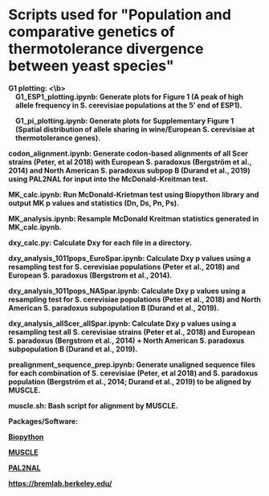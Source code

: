 # Scripts used for "Population and comparative genetics of thermotolerance divergence between yeast species"

<body>
<b> G1 plotting: <\b>
  
<div style="margin-left: 1em;">
G1_ESP1_plotting.ipynb: Generate plots for Figure 1 (A peak of high allele frequency in S. cerevisiae populations at the 5’ end of ESP1).

G1_pi_plotting.ipynb: Generate plots for Supplementary Figure 1 (Spatial distribution of allele sharing in wine/European S. cerevisiae at thermotolerance genes).
</div>

codon_alignment.ipynb: Generate codon-based alignments of all Scer strains (Peter, et al 2018) with European S. paradoxus (Bergström et al., 2014) and North American S. paradoxus subpop B (Durand et al., 2019) using PAL2NAL for input into the McDonald-Kreitman test. 

MK_calc.ipynb: Run McDonald-Krietman test using Biopython library and output MK p values and statistics (Dn, Ds, Pn, Ps).

MK_analysis.ipynb: Resample McDonald Kreitman statistics generated in MK_calc.ipynb.

dxy_calc.py: Calculate Dxy for each file in a directory.

dxy_analysis_1011pops_EuroSpar.ipynb: Calculate Dxy p values using a resampling test for S. cerevisiae populations (Peter et al., 2018) and European S. paradoxus (Bergstrom et al., 2014).

dxy_analysis_1011pops_NASpar.ipynb: Calculate Dxy p values using a resampling test for S. cerevisiae populations (Peter et al., 2018) and North American S. paradoxus subpopulation B (Durand et al., 2019).

dxy_analysis_allScer_allSpar.ipynb: Calculate Dxy p values using a resampling test all S. cerevisiae strains (Peter et al., 2018) and European S. paradoxus (Bergstrom et al., 2014) + North American S. paradoxus subpopulation B (Durand et al., 2019).

prealignment_sequence_prep.ipynb: Generate unaligned sequence files for each combination of S. cerevisiae (Peter, et al 2018) and S. paradoxus population (Bergström et al., 2014; Durand et al., 2019) to be aligned by MUSCLE.

muscle.sh: Bash script for alignment by MUSCLE.

Packages/Software:

[Biopython](https://biopython.org/)

[MUSCLE](http://www.drive5.com/muscle/)

[PAL2NAL](http://www.bork.embl.de/pal2nal/)

https://bremlab.berkeley.edu/

</body>
